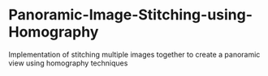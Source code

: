 # Panoramic-Image-Stitching-using-Homography
Implementation of stitching multiple images together to create a panoramic view using homography techniques
